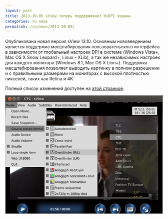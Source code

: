 ```yaml
---
layout: post
title: 2013-10-05 sView теперь поддерживает HiDPI экраны
categories: ru news
permalink: /ru/news/2013-10-05/
---
```


Опубликована новая версия sView 13.10.
Основным нововведением является поддержка масштабирования пользовательского интерфейса в зависимости от глобальный настроек DPI в системе
(Windows Vista+, Mac OS X Snow Leopard+, Linux - XLib), а так же независимых настроек для каждого монитора (Windows 8.1, Mac OS X Lion+).
Поддержка масштабирования позволяет выводить картинку в полном разрешении и с правильными размерами на мониторах с высокой плотностью пикселей, таких как Retina и 4K.

Полный список изменений доступен на [этой странице](/ru/sview/history).
<!--break-->

![sView 13.05](/files/news/sview1305.jpg "sView 13.05")
